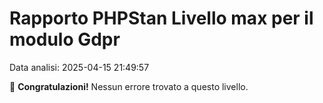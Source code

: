 # Rapporto PHPStan Livello max per il modulo Gdpr

Data analisi: 2025-04-15 21:49:57

🎉 **Congratulazioni!** Nessun errore trovato a questo livello.
